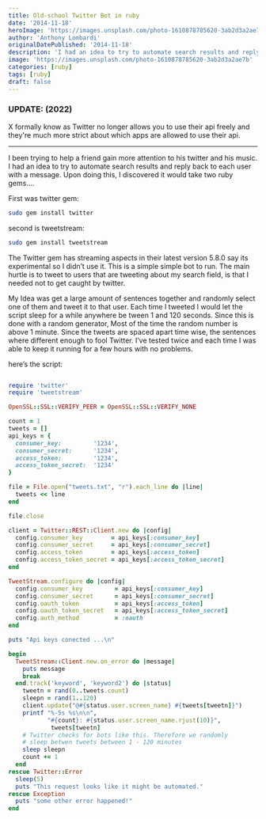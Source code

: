 ```yaml
---
title: Old-school Twitter Bot in ruby
date: '2014-11-18'
heroImage: 'https://images.unsplash.com/photo-1610878785620-3ab2d3a2ae7b'
author: 'Anthony Lombardi'
originalDatePublished: '2014-11-18'
description: 'I had an idea to try to automate search results and reply back to each user with a message on twitter.'
image: 'https://images.unsplash.com/photo-1610878785620-3ab2d3a2ae7b'
categories: [ruby]
tags: [ruby]
draft: false
---
```


### UPDATE: (2022)
X formally know as Twitter no longer allows you to use their api freely and they're much more strict about which apps are allowed to use their api.

 ---

I been trying to help a friend gain more attention to his twitter and his music. I had an idea to try to automate search results and reply back to each user with a message. Upon doing this, I discovered it would take two ruby gems....

First was twitter gem:

```bash
sudo gem install twitter
```

second is tweetstream:

```bash
sudo gem install tweetstream
```

The Twitter gem has streaming aspects in their latest version 5.8.0 say its experimental so I didn’t use it. This is a simple simple bot to run. The main hurtle is to tweet to users that are tweeting about my search field, is that I needed not to get caught by twitter.

My Idea was get a large amount of sentences together and randomly select one of them and tweet it to that user. Each time I tweeted I would let the script sleep for a while anywhere be tween 1 and 120 seconds. Since this is done with a random generator, Most of the time the random number is above 1 minute. Since the tweets are spaced apart time wise, the sentences where different enough to fool Twitter. I’ve tested twice and each time I was able to keep it running for a few hours with no problems.

here’s the script:

```ruby

require 'twitter'
require 'tweetstream'

OpenSSL::SSL::VERIFY_PEER = OpenSSL::SSL::VERIFY_NONE

count = 1
tweets = []
api_keys = {
  consumer_key:         '1234',
  consumer_secret:      '1234',
  access_token:         '1234',
  access_token_secret:  '1234'
}

file = File.open("tweets.txt", "r").each_line do |line|
  tweets << line
end

file.close

client = Twitter::REST::Client.new do |config|
  config.consumer_key        = api_keys[:consumer_key]
  config.consumer_secret     = api_keys[:consumer_secret]
  config.access_token        = api_keys[:access_token]
  config.access_token_secret = api_keys[:access_token_secret]
end

TweetStream.configure do |config|
  config.consumer_key         = api_keys[:consumer_key]
  config.consumer_secret      = api_keys[:consumer_secret]
  config.oauth_token          = api_keys[:access_token]
  config.oauth_token_secret   = api_keys[:access_token_secret]
  config.auth_method          = :oauth
end

puts "Api keys conected ...\n"

begin
  TweetStream::Client.new.on_error do |message|
    puts message
    break
  end.track('keyword', 'keyword2') do |status|
    tweetn = rand(0..tweets.count)
    sleepn = rand(1..120)
    client.update("@#{status.user.screen_name} #{tweets[tweetn]}")
    printf "%-5s %s\n\n",
           "#{count}: #{status.user.screen_name.rjust(10)}",
            tweets[tweetn]
    # Twitter checks for bots like this. Therefore we randomly
    # sleep betwen tweets between 1 - 120 minutes
    sleep sleepn
    count += 1
  end
rescue Twitter::Error
  sleep(5)
  puts "This request looks like it might be automated."
rescue Exception
  puts "some other error happened!"
end

```
